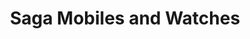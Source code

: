 ---
title: "Saga Mobiles and Watches"
url: /choondy/saga-mobiles-and-watches-nh85/
shop: Allgemein
---